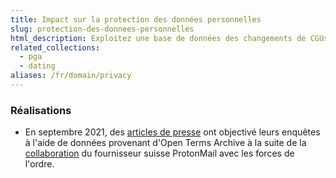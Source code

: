 ```yaml
---
title: Impact sur la protection des données personnelles
slug: protection-des-donnees-personnelles
html_description: Exploitez une base de données des changements de CGUs pour évaluer la protection des données personnelles des plateformes et leur conformité RGPD ou CCPA
related_collections:
  - pga
  - dating
aliases: /fr/domain/privacy
---
```


### Réalisations

- En septembre 2021, des [articles de presse](https://techcrunch.com/2021/09/06/protonmail-logged-ip-address-of-french-activist-after-order-by-swiss-authorities/) ont objectivé leurs enquêtes à l'aide de données provenant d'Open Terms Archive à la suite de la [collaboration](https://opentermsarchive.org/case-studies/protonmail-clarifies-its-privacy-policies) du fournisseur suisse ProtonMail avec les forces de l'ordre.
